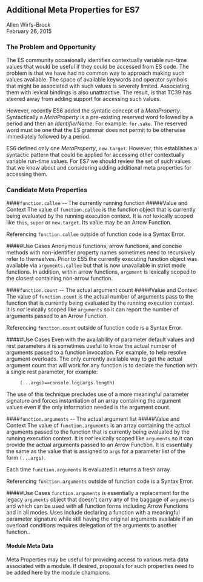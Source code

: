 ## Additional Meta Properties for ES7 ##
Allen Wirfs-Brock  
February 26, 2015

### The Problem and Opportunity
The ES community occasionally  identifies contextually variable run-time values that would be useful if they could be accessed from ES code. The problem is that we have had no common way to approach making such values available. The space of available keywords and operator symbols that might be associated with such values is severely limited.  Associating them with lexical bindings is also unattractive. The result, is that TC39 has steered away from adding support for  accessing such values.

However, recently ES6 added the syntatic concept of a *MetaProperty*.  Syntactically a *MetaProperty* is a pre-existing reserved word followed by a period and then an *IdentifierName*.  For example: `for.sake`. The reserved word must be one that the ES grammar does not  permit to be otherwise immediately followed by a period.

ES6 defined only one *MetaProperty*, `new.target`. However, this establishes a syntactic pattern that could be applied for accessing other contextually variable run-time values. For ES7 we should review the set of such values that we know about and considering adding additional meta properties for accessing them.
### Candidate Meta Properties

####`function.callee` -- The currently running function
#####Value and Context
The value of `function.callee` is the function object that is currently being evaluated by the running execution context. It is *not* lexically scoped like `this`, `super` or `new.target`.  Its value may be an Arrow Function.

Referencing `function.callee` outside of function code is a Syntax Error.

#####Use Cases
Anonymous functions, arrow functions, and concise methods with non-identifier property names sometimes need to recursively refer to themselves. Prior to ES5 the currently executing function object was available via `arguments.callee` but that is now unavailable in strict mode functions. In addition, within arrow functions, `argument` is lexically scoped to the closest containing non-arrow function.

####`function.count` -- The actual argument count
#####Value and Context
The value of `function.count` is the actual number of arguments pass to the function that is currently being evaluated by the running execution context. It is *not* lexically scoped like `arguments` so it can report  the number of arguments passed to an  Arrow Function.

Referencing `function.count` outside of function code is a Syntax Error.

#####Use Cases
Even with the availability of parameter default values and rest parameters it is sometimes useful to know the actual number of arguments passed to a function invocation.  For example, to help resolve argument overloads. The only currently available way to get the actual argument count that will work for any function is to declare the function with a single rest parameter, for example: 
```es6
     (...args)=>console.log(args.length)
```
The use of this technique precludes use of a more meaningful parameter signature and forces instantiation of  an array containing the argument values even if the only information needed is the argument count. 

####`function.arguments` -- The actual argument list
#####Value and Context
The value of `function.arguments` is an array containing the actual arguments passed to the function that is currently being evaluated by the running execution context. It is *not* lexically scoped like `arguments` so it can provide the actual arguments passed to an  Arrow Function. It is essentially the same as the value that is assigned to `args` for a parameter list of the form `(...args)`.

Each time `function.arguments` is evaluated it returns a fresh array.

Referencing `function.arguments` outside of function code is a Syntax Error.

#####Use Cases
`function.arguments` is essentially a replacement for the legacy `arguments` object that doesn't carry any of the baggage of `arguments` and which can be used with all function forms including Arrow Functions and in all modes.  Uses include declaring a function with a  meaningful parameter signature while still having the original arguments available if an overload conditions requires delegation of the arguments to another function.. 


#### Module Meta Data
Meta Properties may be useful for providing access to various meta data associated with a module.  If desired, proposals for such properties need to be added here by the module champions. 
